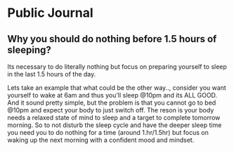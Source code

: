 # Public Journal

## Why you should do **nothing** before 1.5 hours of sleeping?

Its necessary to do literally nothing but focus on preparing yourself to sleep in the last 1.5 hours of the day.

Lets take an example that what could be the other way.., consider you want yourself to wake at 6am and thus you'll sleep @10pm and its ALL GOOD. And it sound pretty simple, but the problem is that you cannot go to bed @10pm and expect your body to just switch off. The reson is your body needs a relaxed state of mind to sleep and a target to complete tomorrow morning. So to not disturb the sleep cycle and have the deeper sleep time you need you to do nothing for a time (around 1.hr/1.5hr) but focus on waking up the next morning with a confident mood and mindset.
